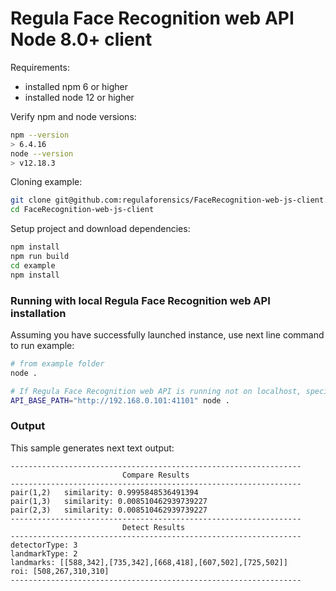 # Regula Face Recognition web API Node 8.0+ client

Requirements:
- installed npm 6 or higher
- installed node 12 or higher

Verify npm and node versions:
```bash
npm --version
> 6.4.16
node --version     
> v12.18.3
```

Cloning example:
```bash
git clone git@github.com:regulaforensics/FaceRecognition-web-js-client.git
cd FaceRecognition-web-js-client
```

Setup project and download dependencies:
```bash
npm install
npm run build
cd example
npm install
```

### Running with local Regula Face Recognition web API installation

Assuming you have successfully launched instance, use next line command to run example:
```bash
# from example folder
node .

# If Regula Face Recognition web API is running not on localhost, specify host via env variable:
API_BASE_PATH="http://192.168.0.101:41101" node .
```

### Output

This sample generates next text output:
```text
-----------------------------------------------------------------
                         Compare Results                         
-----------------------------------------------------------------
pair(1,2)   similarity: 0.9995848536491394
pair(1,3)   similarity: 0.008510462939739227
pair(2,3)   similarity: 0.008510462939739227
-----------------------------------------------------------------
                         Detect Results                          
-----------------------------------------------------------------
detectorType: 3
landmarkType: 2
landmarks: [[588,342],[735,342],[668,418],[607,502],[725,502]]
roi: [508,267,310,310]
-----------------------------------------------------------------
```
